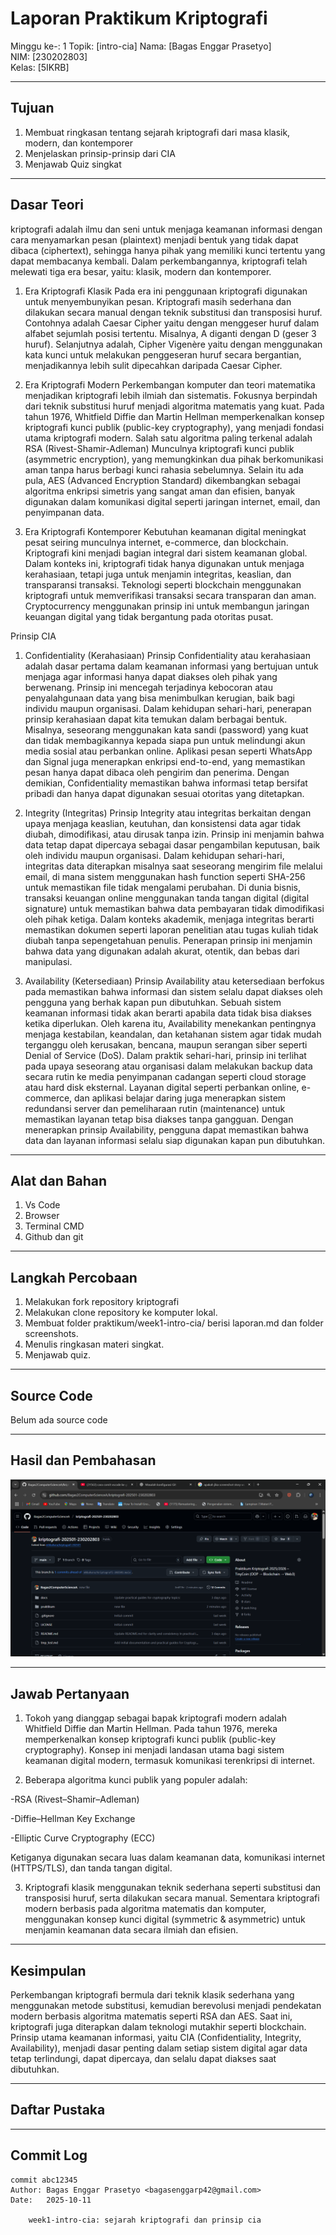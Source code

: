 # Laporan Praktikum Kriptografi
Minggu ke-: 1
Topik: [intro-cia]
Nama: [Bagas Enggar Prasetyo]  
NIM: [230202803]  
Kelas: [5IKRB]  

---

## Tujuan
1. Membuat ringkasan tentang sejarah kriptografi dari masa klasik, modern, dan kontemporer
2. Menjelaskan prinsip-prinsip dari CIA
3. Menjawab Quiz singkat

---

## Dasar Teori
kriptografi adalah ilmu dan seni untuk menjaga keamanan informasi dengan cara menyamarkan pesan (plaintext) menjadi bentuk yang tidak dapat dibaca (ciphertext), sehingga hanya pihak yang memiliki kunci tertentu yang dapat membacanya kembali. Dalam perkembangannya, kriptografi telah melewati tiga era besar, yaitu: klasik, modern dan kontemporer.

1. Era Kriptografi Klasik
Pada era ini penggunaan kriptografi digunakan untuk menyembunyikan pesan. Kriptografi masih sederhana dan dilakukan secara manual dengan teknik substitusi dan transposisi huruf. Contohnya adalah Caesar Cipher yaitu dengan menggeser huruf dalam alfabet sejumlah posisi tertentu. Misalnya, A diganti dengan D (geser 3 huruf). Selanjutnya adalah, Cipher Vigenère yaitu dengan menggunakan kata kunci untuk melakukan penggeseran huruf secara bergantian, menjadikannya lebih sulit dipecahkan daripada Caesar Cipher.

2. Era Kriptografi Modern
Perkembangan komputer dan teori matematika menjadikan kriptografi lebih ilmiah dan sistematis. Fokusnya berpindah dari teknik substitusi huruf menjadi algoritma matematis yang kuat. Pada tahun 1976, Whitfield Diffie dan Martin Hellman memperkenalkan konsep kriptografi kunci publik (public-key cryptography), yang menjadi fondasi utama kriptografi modern. Salah satu algoritma paling terkenal adalah RSA (Rivest-Shamir-Adleman) Munculnya kriptografi kunci publik (asymmetric encryption), yang memungkinkan dua pihak berkomunikasi aman tanpa harus berbagi kunci rahasia sebelumnya. Selain itu ada pula, AES (Advanced Encryption Standard) dikembangkan sebagai algoritma enkripsi simetris yang sangat aman dan efisien, banyak digunakan dalam komunikasi digital seperti jaringan internet, email, dan penyimpanan data.

3. Era Kriptografi Kontemporer
Kebutuhan keamanan digital meningkat pesat seiring munculnya internet, e-commerce, dan blockchain. Kriptografi kini menjadi bagian integral dari sistem keamanan global. Dalam konteks ini, kriptografi tidak hanya digunakan untuk menjaga kerahasiaan, tetapi juga untuk menjamin integritas, keaslian, dan transparansi transaksi. Teknologi seperti blockchain menggunakan kriptografi untuk memverifikasi transaksi secara transparan dan aman. Cryptocurrency menggunakan prinsip ini untuk membangun jaringan keuangan digital yang tidak bergantung pada otoritas pusat.

Prinsip CIA

1. Confidentiality (Kerahasiaan)
Prinsip Confidentiality atau kerahasiaan adalah dasar pertama dalam keamanan informasi yang bertujuan untuk menjaga agar informasi hanya dapat diakses oleh pihak yang berwenang. Prinsip ini mencegah terjadinya kebocoran atau penyalahgunaan data yang bisa menimbulkan kerugian, baik bagi individu maupun organisasi. Dalam kehidupan sehari-hari, penerapan prinsip kerahasiaan dapat kita temukan dalam berbagai bentuk. Misalnya, seseorang menggunakan kata sandi (password) yang kuat dan tidak membagikannya kepada siapa pun untuk melindungi akun media sosial atau perbankan online. Aplikasi pesan seperti WhatsApp dan Signal juga menerapkan enkripsi end-to-end, yang memastikan pesan hanya dapat dibaca oleh pengirim dan penerima. Dengan demikian, Confidentiality memastikan bahwa informasi tetap bersifat pribadi dan hanya dapat digunakan sesuai otoritas yang ditetapkan.

2. Integrity (Integritas)
Prinsip Integrity atau integritas berkaitan dengan upaya menjaga keaslian, keutuhan, dan konsistensi data agar tidak diubah, dimodifikasi, atau dirusak tanpa izin. Prinsip ini menjamin bahwa data tetap dapat dipercaya sebagai dasar pengambilan keputusan, baik oleh individu maupun organisasi. Dalam kehidupan sehari-hari, integritas data diterapkan misalnya saat seseorang mengirim file melalui email, di mana sistem menggunakan hash function seperti SHA-256 untuk memastikan file tidak mengalami perubahan. Di dunia bisnis, transaksi keuangan online menggunakan tanda tangan digital (digital signature) untuk memastikan bahwa data pembayaran tidak dimodifikasi oleh pihak ketiga. Dalam konteks akademik, menjaga integritas berarti memastikan dokumen seperti laporan penelitian atau tugas kuliah tidak diubah tanpa sepengetahuan penulis. Penerapan prinsip ini menjamin bahwa data yang digunakan adalah akurat, otentik, dan bebas dari manipulasi.

3. Availability (Ketersediaan)
Prinsip Availability atau ketersediaan berfokus pada memastikan bahwa informasi dan sistem selalu dapat diakses oleh pengguna yang berhak kapan pun dibutuhkan. Sebuah sistem keamanan informasi tidak akan berarti apabila data tidak bisa diakses ketika diperlukan. Oleh karena itu, Availability menekankan pentingnya menjaga kestabilan, keandalan, dan ketahanan sistem agar tidak mudah terganggu oleh kerusakan, bencana, maupun serangan siber seperti Denial of Service (DoS). Dalam praktik sehari-hari, prinsip ini terlihat pada upaya seseorang atau organisasi dalam melakukan backup data secara rutin ke media penyimpanan cadangan seperti cloud storage atau hard disk eksternal. Layanan digital seperti perbankan online, e-commerce, dan aplikasi belajar daring juga menerapkan sistem redundansi server dan pemeliharaan rutin (maintenance) untuk memastikan layanan tetap bisa diakses tanpa gangguan. Dengan menerapkan prinsip Availability, pengguna dapat memastikan bahwa data dan layanan informasi selalu siap digunakan kapan pun dibutuhkan.

---

## Alat dan Bahan

1. Vs Code
2. Browser
3. Terminal CMD
4. Github dan git

---

## Langkah Percobaan

1. Melakukan fork repository kriptografi
2. Melakukan clone repository ke komputer lokal.
3. Membuat folder praktikum/week1-intro-cia/ berisi laporan.md dan folder screenshots.
4. Menulis ringkasan materi singkat.
5. Menjawab quiz.

---

## Source Code
Belum ada source code

---

## Hasil dan Pembahasan
![Setup Github](screenshots/repo_setup.png)


---

## Jawab Pertanyaan
1. Tokoh yang dianggap sebagai bapak kriptografi modern adalah Whitfield Diffie dan Martin Hellman. Pada tahun 1976, mereka memperkenalkan konsep kriptografi kunci publik (public-key cryptography). Konsep ini menjadi landasan utama bagi sistem keamanan digital modern, termasuk komunikasi terenkripsi di internet.

2. Beberapa algoritma kunci publik yang populer adalah:

-RSA (Rivest–Shamir–Adleman)

-Diffie–Hellman Key Exchange

-Elliptic Curve Cryptography (ECC)

Ketiganya digunakan secara luas dalam keamanan data, komunikasi internet (HTTPS/TLS), dan tanda tangan digital.

3. Kriptografi klasik menggunakan teknik sederhana seperti substitusi dan transposisi huruf, serta dilakukan secara manual. Sementara kriptografi modern berbasis pada algoritma matematis dan komputer, menggunakan konsep kunci digital (symmetric & asymmetric) untuk menjamin keamanan data secara ilmiah dan efisien.

---

## Kesimpulan

Perkembangan kriptografi bermula dari teknik klasik sederhana yang menggunakan metode substitusi, kemudian berevolusi menjadi pendekatan modern berbasis algoritma matematis seperti RSA dan AES. Saat ini, kriptografi juga diterapkan dalam teknologi mutakhir seperti blockchain. Prinsip utama keamanan informasi, yaitu CIA (Confidentiality, Integrity, Availability), menjadi dasar penting dalam setiap sistem digital agar data tetap terlindungi, dapat dipercaya, dan selalu dapat diakses saat dibutuhkan.

---

## Daftar Pustaka
---

## Commit Log

```
commit abc12345
Author: Bagas Enggar Prasetyo <bagasenggarp42@gmail.com>
Date:   2025-10-11

    week1-intro-cia: sejarah kriptografi dan prinsip cia
```